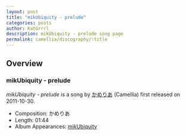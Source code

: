 ```yaml
---
layout: post
title: "mikUbiquity - prelude"
categories: posts
author: KatGrrrl
description: mikUbiquity - prelude song page
permalink: camellia/discography/:title
---
```


## Overview

### mikUbiquity - prelude

*mikUbiquity - prelude* is a song by [かめりあ](<{% link postsWiki/_posts/2023-12-10-camellia.md %}>) (Camellia) first released on 2011-10-30.

* Composition: かめりあ
* Length: 01:44
* Album Appearances: [mikUbiquity](<{% link postsInclude/_posts/camellia/albums/mikUbiquity/2023-12-06-mikUbiquity.md %}>)
